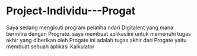 # Project-Individu---Progat
Saya sedang mengikuti program pelatiha ndari DIgitalent yang mana bermitra dengan Prograte.
saya membuat aplikasiini untuk memenuhi tugas akhir yang diberikan oleh Progate
ini adalah tugas akhir dari Progate yaitu membuat sebuah aplikasi Kalkulator
